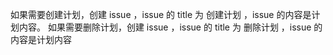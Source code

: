 如果需要创建计划，创建 issue ，issue 的 title 为 创建计划 ，issue 的内容是计划内容。
如果需要删除计划，创建 issue ，issue 的 title 为 删除计划 ，issue 的内容是计划内容